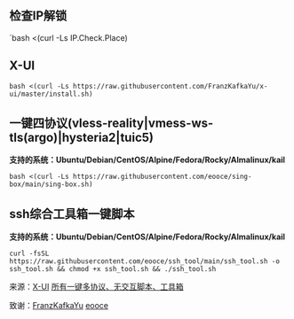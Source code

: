 ## 检查IP解锁

`bash <(curl -Ls IP.Check.Place)

## X-UI

`bash <(curl -Ls https://raw.githubusercontent.com/FranzKafkaYu/x-ui/master/install.sh)`

## 一键四协议(vless-reality|vmess-ws-tls(argo)|hysteria2|tuic5)
**支持的系统：Ubuntu/Debian/CentOS/Alpine/Fedora/Rocky/Almalinux/kail**

`bash <(curl -Ls https://raw.githubusercontent.com/eooce/sing-box/main/sing-box.sh)`

## ssh综合工具箱一键脚本
**支持的系统：Ubuntu/Debian/CentOS/Alpine/Fedora/Rocky/Almalinux/kail**

`curl -fsSL https://raw.githubusercontent.com/eooce/ssh_tool/main/ssh_tool.sh -o ssh_tool.sh && chmod +x ssh_tool.sh && ./ssh_tool.sh`



来源：[X-UI](https://github.com/FranzKafkaYu/x-ui)   [所有一键多协议、无交互脚本、工具箱](https://github.com/eooce/Sing-box)

致谢：[FranzKafkaYu](https://github.com/FranzKafkaYu)   [eooce](https://github.com/eooce)  
